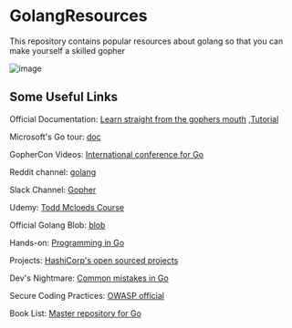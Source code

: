 # GolangResources

This repository contains popular resources about golang so that you can make yourself a skilled gopher 

![image](https://github.com/user-attachments/assets/65e1e5a1-e459-4ae7-aefb-1647b80301d3)

## Some Useful Links

Official Documentation: [Learn straight from the gophers mouth](https://golang.org/) ,[Tutorial](https://golang.org/doc/)

Microsoft's Go tour: [doc](https://learn.microsoft.com/en-us/training/paths/go-first-steps/)

GopherCon Videos: [International conference for Go](https://www.youtube.com/@GopherAcademy/videos)

Reddit channel: [golang](https://www.reddit.com/r/golang/)

Slack Channel: [Gopher](https://gophers.slack.com/?redir=%2Fmessages%2Fgeneral%2F)

Udemy: [Todd Mcloeds Course](https://www.udemy.com/share/1013gw/)

Official Golang Blob: [blob](https://blog.golang.org/) 

Hands-on: [Programming in Go](https://exercism.org/tracks/go)

Projects: [HashiCorp's open sourced projects](https://github.com/hashicorp)

Dev's Nightmare: [Common mistakes in Go](https://100go.co/)

Secure Coding Practices: [OWASP official](https://github.com/OWASP/Go-SCP)

Book List: [Master repository for Go](https://github.com/dariubs/GoBooks?tab=readme-ov-file#2022---efficient-go-data-driven-performance-optimization) 
